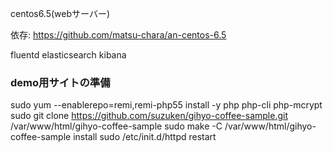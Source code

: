 centos6.5(webサーバー)

依存: https://github.com/matsu-chara/an-centos-6.5

fluentd
elasticsearch
kibana

### demo用サイトの準備
sudo yum --enablerepo=remi,remi-php55 install -y php php-cli php-mcrypt
sudo git clone https://github.com/suzuken/gihyo-coffee-sample.git /var/www/html/gihyo-coffee-sample
sudo make -C /var/www/html/gihyo-coffee-sample install
sudo /etc/init.d/httpd restart
